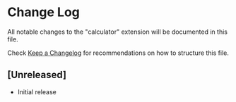 # Change Log

All notable changes to the "calculator" extension will be documented in this file.

Check [Keep a Changelog](http://keepachangelog.com/) for recommendations on how to structure this file.

## [Unreleased]

- Initial release
